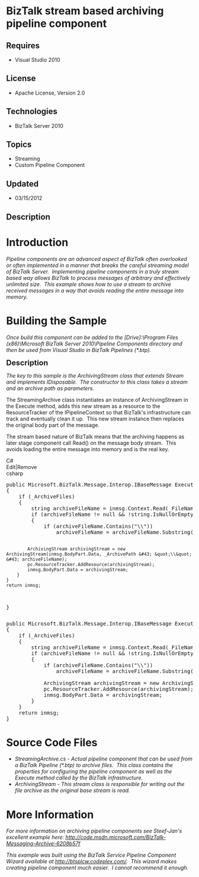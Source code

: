 # BizTalk stream based archiving pipeline component
## Requires
- Visual Studio 2010
## License
- Apache License, Version 2.0
## Technologies
- BizTalk Server 2010
## Topics
- Streaming
- Custom Pipeline Component
## Updated
- 03/15/2012
## Description

<h1>Introduction</h1>
<p><em>Pipeline components are an advanced aspect of BizTalk often overlooked or often implemented in a manner that breaks the careful streaming model of BizTalk Server.&nbsp; Implementing pipeline components in a truly stream based way allows BizTalk to process
 messages of arbitrary and effectively unlimited size.&nbsp; This example shows how to use&nbsp;a stream to archive received messages in a way that avoids reading the entire message into memory.&nbsp;
</em></p>
<h1><span>Building the Sample</span></h1>
<p><em>Once build this component can be added to the [Drive]:\Program Files (x86)\Microsoft BizTalk Server 2010\Pipeline Components directory and then be used from Visual Studio in BizTalk Pipelines (*.btp).</em></p>
<p><span style="font-size:20px; font-weight:bold">Description</span></p>
<p><em>The key to this sample is the ArchivingStream class that extends Stream and implements IDisposable.&nbsp; The constructor to this class takes a stream and an archive path as parameters.&nbsp;
</em></p>
<p>The StreamingArchive class instantiates an instance of ArchivingStream in the Execute method, adds this new stream as a resource to the ResourceTracker of the IPipelineContext so that BizTalk's infrastructure can track and eventually clean it up.&nbsp; This
 new stream instance then replaces the original body part of the message.&nbsp;</p>
<p>The stream based nature of BizTalk means that the archiving happens as later stage component call Read() on the message body stream.&nbsp; This avoids loading the entire message into memory and is the real key.&nbsp;</p>
<div class="scriptcode">
<div class="pluginEditHolder" pluginCommand="mceScriptCode">
<div class="title"><span>C#</span></div>
<div class="pluginLinkHolder"><span class="pluginEditHolderLink">Edit</span>|<span class="pluginRemoveHolderLink">Remove</span></div>
<span class="hidden">csharp</span>
<pre class="hidden">public Microsoft.BizTalk.Message.Interop.IBaseMessage Execute(Microsoft.BizTalk.Component.Interop.IPipelineContext pc, Microsoft.BizTalk.Message.Interop.IBaseMessage inmsg)
{
    if (_ArchiveFiles)
    {
        string archiveFileName = inmsg.Context.Read(_FileNameProperty, _FileNamePropertyNamespace) as string;
        if (archiveFileName != null &amp;&amp; !string.IsNullOrEmpty(archiveFileName))
        {
            if (archiveFileName.Contains(&quot;\\&quot;))
                archiveFileName = archiveFileName.Substring(archiveFileName.LastIndexOf(&quot;\\&quot;) &#43; 1);

            ArchivingStream archivingStream = new ArchivingStream(inmsg.BodyPart.Data, _ArchivePath &#43; &quot;\\&quot; &#43; archiveFileName);
            pc.ResourceTracker.AddResource(archivingStream);
            inmsg.BodyPart.Data = archivingStream;
        }
    }
    return inmsg;
}</pre>
<div class="preview">
<pre class="csharp"><span class="cs__keyword">public</span>&nbsp;Microsoft.BizTalk.Message.Interop.IBaseMessage&nbsp;Execute(Microsoft.BizTalk.Component.Interop.IPipelineContext&nbsp;pc,&nbsp;Microsoft.BizTalk.Message.Interop.IBaseMessage&nbsp;inmsg)&nbsp;
{&nbsp;
&nbsp;&nbsp;&nbsp;&nbsp;<span class="cs__keyword">if</span>&nbsp;(_ArchiveFiles)&nbsp;
&nbsp;&nbsp;&nbsp;&nbsp;{&nbsp;
&nbsp;&nbsp;&nbsp;&nbsp;&nbsp;&nbsp;&nbsp;&nbsp;<span class="cs__keyword">string</span>&nbsp;archiveFileName&nbsp;=&nbsp;inmsg.Context.Read(_FileNameProperty,&nbsp;_FileNamePropertyNamespace)&nbsp;<span class="cs__keyword">as</span>&nbsp;<span class="cs__keyword">string</span>;&nbsp;
&nbsp;&nbsp;&nbsp;&nbsp;&nbsp;&nbsp;&nbsp;&nbsp;<span class="cs__keyword">if</span>&nbsp;(archiveFileName&nbsp;!=&nbsp;<span class="cs__keyword">null</span>&nbsp;&amp;&amp;&nbsp;!<span class="cs__keyword">string</span>.IsNullOrEmpty(archiveFileName))&nbsp;
&nbsp;&nbsp;&nbsp;&nbsp;&nbsp;&nbsp;&nbsp;&nbsp;{&nbsp;
&nbsp;&nbsp;&nbsp;&nbsp;&nbsp;&nbsp;&nbsp;&nbsp;&nbsp;&nbsp;&nbsp;&nbsp;<span class="cs__keyword">if</span>&nbsp;(archiveFileName.Contains(<span class="cs__string">&quot;\\&quot;</span>))&nbsp;
&nbsp;&nbsp;&nbsp;&nbsp;&nbsp;&nbsp;&nbsp;&nbsp;&nbsp;&nbsp;&nbsp;&nbsp;&nbsp;&nbsp;&nbsp;&nbsp;archiveFileName&nbsp;=&nbsp;archiveFileName.Substring(archiveFileName.LastIndexOf(<span class="cs__string">&quot;\\&quot;</span>)&nbsp;&#43;&nbsp;<span class="cs__number">1</span>);&nbsp;
&nbsp;
&nbsp;&nbsp;&nbsp;&nbsp;&nbsp;&nbsp;&nbsp;&nbsp;&nbsp;&nbsp;&nbsp;&nbsp;ArchivingStream&nbsp;archivingStream&nbsp;=&nbsp;<span class="cs__keyword">new</span>&nbsp;ArchivingStream(inmsg.BodyPart.Data,&nbsp;_ArchivePath&nbsp;&#43;&nbsp;<span class="cs__string">&quot;\\&quot;</span>&nbsp;&#43;&nbsp;archiveFileName);&nbsp;
&nbsp;&nbsp;&nbsp;&nbsp;&nbsp;&nbsp;&nbsp;&nbsp;&nbsp;&nbsp;&nbsp;&nbsp;pc.ResourceTracker.AddResource(archivingStream);&nbsp;
&nbsp;&nbsp;&nbsp;&nbsp;&nbsp;&nbsp;&nbsp;&nbsp;&nbsp;&nbsp;&nbsp;&nbsp;inmsg.BodyPart.Data&nbsp;=&nbsp;archivingStream;&nbsp;
&nbsp;&nbsp;&nbsp;&nbsp;&nbsp;&nbsp;&nbsp;&nbsp;}&nbsp;
&nbsp;&nbsp;&nbsp;&nbsp;}&nbsp;
&nbsp;&nbsp;&nbsp;&nbsp;<span class="cs__keyword">return</span>&nbsp;inmsg;&nbsp;
}</pre>
</div>
</div>
</div>
<h1><span>Source Code Files</span></h1>
<ul>
<li><em>StreamingArchive.cs - Actual pipeline component that can be used from a BizTalk Pipeline (*.btp) to archive files.&nbsp; This class contains the properties for configuring the pipeline component as well as the Execute method called by the BizTalk infrastructure.&nbsp;
</em></li><li><em><em>ArchivingStream&nbsp;- This stream class is responsible for writing out the file archive as the original base stream is read.</em></em>
</li></ul>
<h1>More Information</h1>
<p><em>For more information on archiving pipeline components see Steef-Jan's excellent example here:
<a href="http://code.msdn.microsoft.com/BizTalk-Messaging-Archive-6208b57f">http://code.msdn.microsoft.com/BizTalk-Messaging-Archive-6208b57f</a>&nbsp;
</em></p>
<p><em>This example was built using the BizTalk Service Pipeline Component Wizard available at
<a href="http://btsplcw.codeplex.com/">http://btsplcw.codeplex.com/</a>.&nbsp; This wizard makes creating pipeline component much easier.&nbsp; I cannot recommend it enough.&nbsp;
</em></p>
